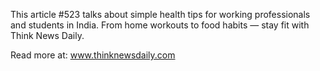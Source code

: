 This article #523 talks about simple health tips for working professionals and students in India. From home workouts to food habits — stay fit with Think News Daily.

Read more at: www.thinknewsdaily.com